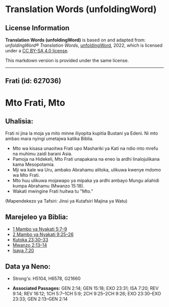 # Translation Words (unfoldingWord)

## License Information

**Translation Words (unfoldingWord)** is based on and adapted from: _unfoldingWord® Translation Words_, [unfoldingWord](https://unfoldingword.org/utw), 2022, which is licensed under a [CC BY-SA 4.0 license](https://creativecommons.org/licenses/by-sa/4.0/legalcode.en).

This markdown version is provided under the same license.



--------------------------------

## Frati (id: 627036)

Mto Frati, Mto
==============

Uhalisia:
---------

Frati ni jina la moja ya mito minne iliyopita kupitia Bustani ya Edeni. Ni mto ambao mara nyingi umetajwa katika Biblia.

* Mto wa kisasa unaoitwa Frati upo Mashariki ya Kati na ndio mto mrefu na muhimu zaidi barani Asia.
* Pamoja na Hidekeli, Mto Frati unapakana na eneo la ardhi linalojulikana kama Mesopotamia.
* Mji wa kale wa Uru, ambako Abrahamu alitoka, ulikuwa kwenye mdomo wa Mto Frati.
* Mto huu ulikuwa mojawapo ya mipaka ya ardhi ambayo Mungu aliahidi kumpa Abrahamu (Mwanzo 15:18\).
* Wakati mwingine Frati huitwa tu "Mto."

(Mapendekezo ya Tafsiri: Jinsi ya Kutafsiri Majina ya Watu)

Marejeleo ya Biblia:
--------------------

* [1 Mambo ya Nyakati 5:7–9](https://ref.ly/1Chr5:7-1Chr5:9)
* [2 Mambo ya Nyakati 9:25–26](https://ref.ly/2Chr9:25-2Chr9:26)
* [Kutoka 23:30–33](https://ref.ly/Exod23:30-Exod23:33)
* [Mwanzo 2:13–14](https://ref.ly/Gen2:13-Gen2:14)
* [Isaya 7:20](https://ref.ly/Isa7:20)

Data ya Neno:
-------------

* Strong's: H5104, H6578, G21660

* **Associated Passages:** GEN 2:14; GEN 15:18; EXO 23:31; ISA 7:20; REV 9:14; REV 16:12; 1CH 5:7–1CH 5:9; 2CH 9:25–2CH 9:26; EXO 23:30–EXO 23:33; GEN 2:13–GEN 2:14

